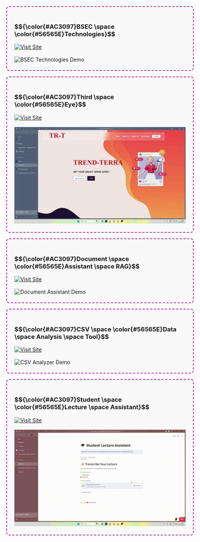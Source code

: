 <div style="display: flex; flex-wrap: wrap; gap: 15px; width: 100%;">
  <!-- BSEC Technologies -->
  <div style="flex: 1 1 45%; min-width: 300px; border: 2px dashed #AC3097; border-radius: 8px; padding: 20px; background-color: #f9f9f9;">
    <h3>$${\color{#AC3097}BSEC \space \color{#56565E}Technologies}$$</h3>
    <a href="https://bsec-technologies.vercel.app/platforms">
      <img src="https://img.shields.io/badge/Visit_Site-BSEC_Technologies-blue?style=for-the-badge" alt="Visit Site">
    </a>
    <br><br>
    <img src="https://raw.githubusercontent.com/aarushsaboo/aarushsaboo/main/assets/GIFBSEC.gif" alt="BSEC Technologies Demo" width="100%">
  </div>
  
  <!-- Third Eye -->
  <div style="flex: 1 1 45%; min-width: 300px; border: 2px dashed #AC3097; border-radius: 8px; padding: 20px; background-color: #f9f9f9;">
    <h3>$${\color{#AC3097}Third \space \color{#56565E}Eye}$$</h3>
    <a href="https://third-eye-dun.vercel.app/">
      <img src="https://img.shields.io/badge/Visit_Site-Third_Eye-purple?style=for-the-badge" alt="Visit Site">
    </a>
    <br><br>
    <img src="https://raw.githubusercontent.com/aarushsaboo/aarushsaboo/main/assets/GIFTHIRDEYE.gif" alt="Third Eye Demo" width="100%">
  </div>
  
  <!-- Document Assistant RAG -->
  <div style="flex: 1 1 45%; min-width: 300px; border: 2px dashed #AC3097; border-radius: 8px; padding: 20px; background-color: #f9f9f9;">
    <h3>$${\color{#AC3097}Document \space \color{#56565E}Assistant \space RAG}$$</h3>
    <a href="https://aarushsaboo-document-assistant-rag-srcmain-3bgukd.streamlit.app/">
      <img src="https://img.shields.io/badge/Visit_Site-Document_Assistant-green?style=for-the-badge" alt="Visit Site">
    </a>
    <br><br>
    <img src="https://raw.githubusercontent.com/aarushsaboo/aarushsaboo/main/assets/GIFRAG.gif" alt="Document Assistant Demo" width="100%">
  </div>
  
  <!-- CSV Data Analysis Tool -->
  <div style="flex: 1 1 45%; min-width: 300px; border: 2px dashed #AC3097; border-radius: 8px; padding: 20px; background-color: #f9f9f9;">
    <h3>$${\color{#AC3097}CSV \space \color{#56565E}Data \space Analysis \space Tool}$$</h3>
    <a href="https://aarush-csv-data-analysis.streamlit.app/">
      <img src="https://img.shields.io/badge/Visit_Site-CSV_Analyzer-orange?style=for-the-badge" alt="Visit Site">
    </a>
    <br><br>
    <img src="https://raw.githubusercontent.com/aarushsaboo/aarushsaboo/main/assets/GIFCSVDATANALYSIS.gif" alt="CSV Analyzer Demo" width="100%">
  </div>
  
  <!-- Student Lecture Assistant -->
  <div style="flex: 1 1 45%; min-width: 300px; border: 2px dashed #AC3097; border-radius: 8px; padding: 20px; background-color: #f9f9f9;">
    <h3>$${\color{#AC3097}Student \space \color{#56565E}Lecture \space Assistant}$$</h3>
    <a href="https://st-text-audio-converter-fbj2ievpxwf6cr968dahbf.streamlit.app/">
      <img src="https://img.shields.io/badge/Visit_Site-Lecture_Assistant-red?style=for-the-badge" alt="Visit Site">
    </a>
    <br><br>
    <img src="https://raw.githubusercontent.com/aarushsaboo/aarushsaboo/main/assets/GIFSTUDENTLECTUREASST.gif" alt="Student Lecture Assistant" width="100%">
  </div>
</div>
